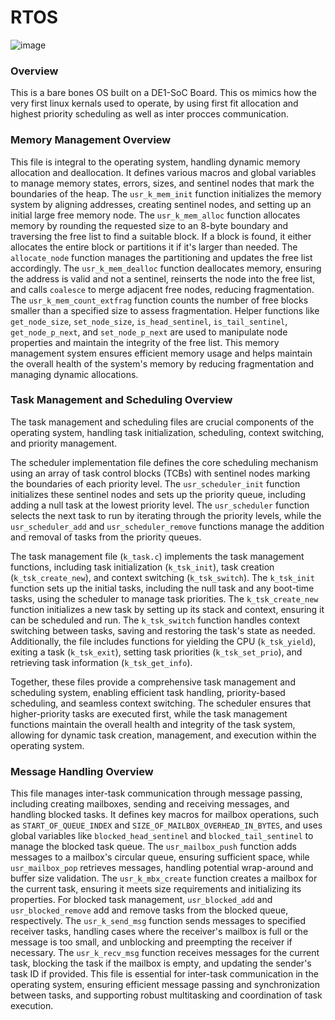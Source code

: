 # RTOS

![image](https://github.com/NafisMolla/RTOS/assets/37641864/59b8ed5c-6dae-468c-ba67-b38ac10e4c50)


### Overview

This is a bare bones OS built on a DE1-SoC Board. This os mimics how the very first linux kernals used to operate, by using first fit allocation and highest priority scheduling as well as inter procces communication.

### Memory Management Overview

This file is integral to the operating system, handling dynamic memory allocation and deallocation. It defines various macros and global variables to manage memory states, errors, sizes, and sentinel nodes that mark the boundaries of the heap. The `usr_k_mem_init` function initializes the memory system by aligning addresses, creating sentinel nodes, and setting up an initial large free memory node. The `usr_k_mem_alloc` function allocates memory by rounding the requested size to an 8-byte boundary and traversing the free list to find a suitable block. If a block is found, it either allocates the entire block or partitions it if it's larger than needed. The `allocate_node` function manages the partitioning and updates the free list accordingly. The `usr_k_mem_dealloc` function deallocates memory, ensuring the address is valid and not a sentinel, reinserts the node into the free list, and calls `coalesce` to merge adjacent free nodes, reducing fragmentation. The `usr_k_mem_count_extfrag` function counts the number of free blocks smaller than a specified size to assess fragmentation. Helper functions like `get_node_size`, `set_node_size`, `is_head_sentinel`, `is_tail_sentinel`, `get_node_p_next`, and `set_node_p_next` are used to manipulate node properties and maintain the integrity of the free list. This memory management system ensures efficient memory usage and helps maintain the overall health of the system's memory by reducing fragmentation and managing dynamic allocations.

### Task Management and Scheduling Overview

The task management and scheduling files are crucial components of the operating system, handling task initialization, scheduling, context switching, and priority management.

The scheduler implementation file defines the core scheduling mechanism using an array of task control blocks (TCBs) with sentinel nodes marking the boundaries of each priority level. The `usr_scheduler_init` function initializes these sentinel nodes and sets up the priority queue, including adding a null task at the lowest priority level. The `usr_scheduler` function selects the next task to run by iterating through the priority levels, while the `usr_scheduler_add` and `usr_scheduler_remove` functions manage the addition and removal of tasks from the priority queues.

The task management file (`k_task.c`) implements the task management functions, including task initialization (`k_tsk_init`), task creation (`k_tsk_create_new`), and context switching (`k_tsk_switch`). The `k_tsk_init` function sets up the initial tasks, including the null task and any boot-time tasks, using the scheduler to manage task priorities. The `k_tsk_create_new` function initializes a new task by setting up its stack and context, ensuring it can be scheduled and run. The `k_tsk_switch` function handles context switching between tasks, saving and restoring the task's state as needed. Additionally, the file includes functions for yielding the CPU (`k_tsk_yield`), exiting a task (`k_tsk_exit`), setting task priorities (`k_tsk_set_prio`), and retrieving task information (`k_tsk_get_info`).

Together, these files provide a comprehensive task management and scheduling system, enabling efficient task handling, priority-based scheduling, and seamless context switching. The scheduler ensures that higher-priority tasks are executed first, while the task management functions maintain the overall health and integrity of the task system, allowing for dynamic task creation, management, and execution within the operating system.

### Message Handling Overview

This file manages inter-task communication through message passing, including creating mailboxes, sending and receiving messages, and handling blocked tasks. It defines key macros for mailbox operations, such as `START_OF_QUEUE_INDEX` and `SIZE_OF_MAILBOX_OVERHEAD_IN_BYTES`, and uses global variables like `blocked_head_sentinel` and `blocked_tail_sentinel` to manage the blocked task queue. The `usr_mailbox_push` function adds messages to a mailbox's circular queue, ensuring sufficient space, while `usr_mailbox_pop` retrieves messages, handling potential wrap-around and buffer size validation. The `usr_k_mbx_create` function creates a mailbox for the current task, ensuring it meets size requirements and initializing its properties. For blocked task management, `usr_blocked_add` and `usr_blocked_remove` add and remove tasks from the blocked queue, respectively. The `usr_k_send_msg` function sends messages to specified receiver tasks, handling cases where the receiver's mailbox is full or the message is too small, and unblocking and preempting the receiver if necessary. The `usr_k_recv_msg` function receives messages for the current task, blocking the task if the mailbox is empty, and updating the sender's task ID if provided. This file is essential for inter-task communication in the operating system, ensuring efficient message passing and synchronization between tasks, and supporting robust multitasking and coordination of task execution.
